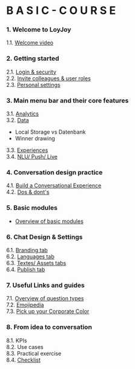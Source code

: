 # B A S I C - C O U R S E

### 1. Welcome to LoyJoy
1.1. [Welcome video](welcome/welcome_to_loyjoy.md) <br>

### 2. Getting started
2.1.  [Login & security](start/login/login.md) <br>
2.2.  [Invite colleagues & user roles](start/roles/roles.md) <br>
2.3.  [Personal settings](start/personal_settings/personal_settings.md) <br>

### 3. Main menu bar and their core features

3.1.  [Analytics](menu/analytics/analytics.md) <br>
3.2.  [Data](menu/data/data.md) <br>
+ Local Storage vs Datenbank
+ Winner drawing <br>

3.3.  [Experiences](/menu/experiences/experiences.md) <br>
3.4.  [NLU/ Push/ Live](menu/nlu_push_live/nlu_push_live.md) <br>

### 4. Conversation design practice  
4.1.  [Build a Conversational Experience](conversation/build/build_a_conversational_experience.md) <br>
4.2.  [Dos & dont's](conversation/do/dos_and_donts.md) <br>

### 5. Basic modules
+ [Overview of basic modules](modules/basic_modules.md) 

### 6. Chat Design & Settings
6.1.  [Branding tab](design/branding/branding.md)<br>
6.2.  [Languages tab](design/language/language.md)<br>
6.3.  [Textes/ Assets tabs](design/text/text_and_assets.md)<br>
6.4.  [Publish tab](design/publish/publish.md)<br>

### 7. Useful Links and guides
7.1.  [Overview of question types](help/processes/process/subprocesses/data_collection.md)<br>
7.2.  [Emojipedia](https://emojipedia.org/) <br>
7.3.  [Pick up your Corporate Color](https://imagecolorpicker.com/) <br>

### 8. From idea to conversation
8.1.  KPIs <br>
8.2.  Use cases <br>
8.3.  Practical exercise <br>
8.4.  [Checklist](idea/new_checklist.md) <br>
